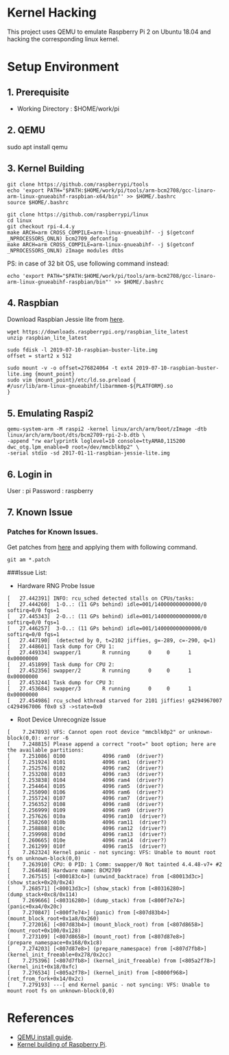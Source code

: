 # Kernel Hacking

This project uses QEMU to emulate Raspberry Pi 2 on Ubuntu 18.04 and hacking the corresponding linux kernel.

# Setup Environment
## 1. Prerequisite
- Working Directory : $HOME/work/pi

## 2. QEMU
sudo apt install qemu

## 3. Kernel Building
```
git clone https://github.com/raspberrypi/tools
echo 'export PATH="$PATH:$HOME/work/pi/tools/arm-bcm2708/gcc-linaro-arm-linux-gnueabihf-raspbian-x64/bin"' >> $HOME/.bashrc
source $HOME/.bashrc

git clone https://github.com/raspberrypi/linux
cd linux
git checkout rpi-4.4.y
make ARCH=arm CROSS_COMPILE=arm-linux-gnueabihf- -j $(getconf _NPROCESSORS_ONLN) bcm2709_defconfig
make ARCH=arm CROSS_COMPILE=arm-linux-gnueabihf- -j $(getconf _NPROCESSORS_ONLN) zImage modules dtbs
```
PS: in case of 32 bit OS, use following command instead:
```
echo 'export PATH="$PATH:$HOME/work/pi/tools/arm-bcm2708/gcc-linaro-arm-linux-gnueabihf-raspbian/bin"' >> $HOME/.bashrc
```

## 4. Raspbian
Download Raspbian Jessie lite from [here](https://www.raspberrypi.org/downloads/raspbian/).
```
wget https://downloads.raspberrypi.org/raspbian_lite_latest
unzip raspbian_lite_latest

sudo fdisk -l 2019-07-10-raspbian-buster-lite.img
offset = start2 x 512

sudo mount -v -o offset=276824064 -t ext4 2019-07-10-raspbian-buster-lite.img {mount_point}
sudo vim {mount_point}/etc/ld.so.preload {
#/usr/lib/arm-linux-gnueabihf/libarmmem-${PLATFORM}.so
}
```

## 5. Emulating Raspi2
```
qemu-system-arm -M raspi2 -kernel linux/arch/arm/boot/zImage -dtb linux/arch/arm/boot/dts/bcm2709-rpi-2-b.dtb \
-append "rw earlyprintk loglevel=10 console=ttyAMA0,115200 dwc_otg.lpm_enable=0 root=/dev/mmcblk0p2" \
-serial stdio -sd 2017-01-11-raspbian-jessie-lite.img
```

## 6. Login in
User : pi
Password : raspberry

## 7. Known Issue

### Patches for Known Issues.
Get patches from [here](https://github.com/craftsfish/kernelhacking/tree/master/patch) and applying them with following command.
```
git am *.patch
```

###Issue List:

- Hardware RNG Probe Issue
```
[   27.442391] INFO: rcu_sched detected stalls on CPUs/tasks:
[   27.444260] 	1-O..: (11 GPs behind) idle=001/140000000000000/0 softirq=0/0 fqs=1 
[   27.445343] 	2-O..: (11 GPs behind) idle=001/140000000000000/0 softirq=0/0 fqs=1 
[   27.446257] 	3-O..: (11 GPs behind) idle=001/140000000000000/0 softirq=0/0 fqs=1 
[   27.447190] 	(detected by 0, t=2102 jiffies, g=-289, c=-290, q=1)
[   27.448601] Task dump for CPU 1:
[   27.449334] swapper/1       R running      0     0      1 0x00000000
[   27.451899] Task dump for CPU 2:
[   27.452356] swapper/2       R running      0     0      1 0x00000000
[   27.453244] Task dump for CPU 3:
[   27.453684] swapper/3       R running      0     0      1 0x00000000
[   27.454986] rcu_sched kthread starved for 2101 jiffies! g4294967007 c4294967006 f0x0 s3 ->state=0x0
```

- Root Device Unrecognize Issue
```
[    7.247893] VFS: Cannot open root device "mmcblk0p2" or unknown-block(0,0): error -6
[    7.248815] Please append a correct "root=" boot option; here are the available partitions:
[    7.251086] 0100            4096 ram0  (driver?)
[    7.251924] 0101            4096 ram1  (driver?)
[    7.252576] 0102            4096 ram2  (driver?)
[    7.253208] 0103            4096 ram3  (driver?)
[    7.253838] 0104            4096 ram4  (driver?)
[    7.254464] 0105            4096 ram5  (driver?)
[    7.255090] 0106            4096 ram6  (driver?)
[    7.255724] 0107            4096 ram7  (driver?)
[    7.256352] 0108            4096 ram8  (driver?)
[    7.256999] 0109            4096 ram9  (driver?)
[    7.257626] 010a            4096 ram10  (driver?)
[    7.258260] 010b            4096 ram11  (driver?)
[    7.258888] 010c            4096 ram12  (driver?)
[    7.259998] 010d            4096 ram13  (driver?)
[    7.260665] 010e            4096 ram14  (driver?)
[    7.261299] 010f            4096 ram15  (driver?)
[    7.262324] Kernel panic - not syncing: VFS: Unable to mount root fs on unknown-block(0,0)
[    7.263910] CPU: 0 PID: 1 Comm: swapper/0 Not tainted 4.4.48-v7+ #2
[    7.264648] Hardware name: BCM2709
[    7.267515] [<800183c4>] (unwind_backtrace) from [<80013d3c>] (show_stack+0x20/0x24)
[    7.268571] [<80013d3c>] (show_stack) from [<80316280>] (dump_stack+0xc8/0x114)
[    7.269666] [<80316280>] (dump_stack) from [<800f7e74>] (panic+0xa4/0x20c)
[    7.270847] [<800f7e74>] (panic) from [<807d83b4>] (mount_block_root+0x1a8/0x260)
[    7.272016] [<807d83b4>] (mount_block_root) from [<807d8658>] (mount_root+0x100/0x128)
[    7.273109] [<807d8658>] (mount_root) from [<807d87e8>] (prepare_namespace+0x168/0x1c8)
[    7.274203] [<807d87e8>] (prepare_namespace) from [<807d7fb8>] (kernel_init_freeable+0x278/0x2cc)
[    7.275396] [<807d7fb8>] (kernel_init_freeable) from [<805a2f78>] (kernel_init+0x18/0xfc)
[    7.276534] [<805a2f78>] (kernel_init) from [<8000f968>] (ret_from_fork+0x14/0x2c)
[    7.279193] ---[ end Kernel panic - not syncing: VFS: Unable to mount root fs on unknown-block(0,0)
```

# References
- [QEMU install guide](http://www.qemu-project.org/download/#source).
- [Kernel building of Raspberry Pi](https://www.raspberrypi.org/documentation/linux/kernel/building.md).
